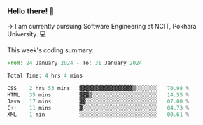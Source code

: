 ### Hello there! 👋

-> I am currently pursuing Software Engineering at NCIT, Pokhara University. 💻


This week's coding summary:
<!--START_SECTION:waka-->

```rust
From: 24 January 2024 - To: 31 January 2024

Total Time: 4 hrs 4 mins

CSS    2 hrs 53 mins   ▓▓▓▓▓▓▓▓▓▓▓▓▓▓▓▓▓▒░░░░░░░   70.98 %
HTML   35 mins         ▓▓▓▒░░░░░░░░░░░░░░░░░░░░░   14.55 %
Java   17 mins         ▓▓░░░░░░░░░░░░░░░░░░░░░░░   07.00 %
C++    11 mins         ▓░░░░░░░░░░░░░░░░░░░░░░░░   04.73 %
XML    1 min           ░░░░░░░░░░░░░░░░░░░░░░░░░   00.61 %
```

<!--END_SECTION:waka-->
